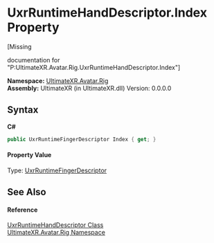 # UxrRuntimeHandDescriptor.Index Property 
 

\[Missing <summary> documentation for "P:UltimateXR.Avatar.Rig.UxrRuntimeHandDescriptor.Index"\]

**Namespace:**&nbsp;<a href="N_UltimateXR_Avatar_Rig">UltimateXR.Avatar.Rig</a><br />**Assembly:**&nbsp;UltimateXR (in UltimateXR.dll) Version: 0.0.0.0

## Syntax

**C#**<br />
``` C#
public UxrRuntimeFingerDescriptor Index { get; }
```


#### Property Value
Type: <a href="T_UltimateXR_Avatar_Rig_UxrRuntimeFingerDescriptor">UxrRuntimeFingerDescriptor</a>

## See Also


#### Reference
<a href="T_UltimateXR_Avatar_Rig_UxrRuntimeHandDescriptor">UxrRuntimeHandDescriptor Class</a><br /><a href="N_UltimateXR_Avatar_Rig">UltimateXR.Avatar.Rig Namespace</a><br />